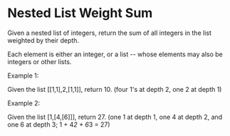 # Nested List Weight Sum 

Given a nested list of integers, return the sum of all integers in the list weighted by their depth.

Each element is either an integer, or a list -- whose elements may also be integers or other lists.

Example 1:

Given the list [[1,1],2,[1,1]], return 10. (four 1's at depth 2, one 2 at depth 1)

Example 2:

Given the list [1,[4,[6]]], return 27. (one 1 at depth 1, one 4 at depth 2, and one 6 at depth 3; 1 + 4*2 + 6*3 = 27)

 